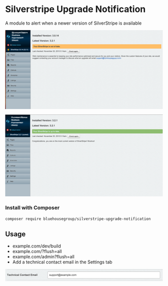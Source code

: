 Silverstripe Upgrade Notification
=================================

A module to alert when a newer version of SilverStripe is available

![Screenshot](https://github.com/bluehousegroup/silverstripe-upgrade-notification/blob/master/images/ScreenShot1.png)

![Screenshot](https://github.com/bluehousegroup/silverstripe-upgrade-notification/blob/master/images/ScreenShot2.png)

### Install with Composer  
	composer require bluehousegroup/silverstripe-upgrade-notification

## Usage

 - example.com/dev/build
 - example.com/?flush=all
 - example.com/admin?flush=all
 - Add a technical contact email in the Settings tab

![Screenshot](https://github.com/bluehousegroup/silverstripe-upgrade-notification/blob/master/images/ScreenShot3.png)
